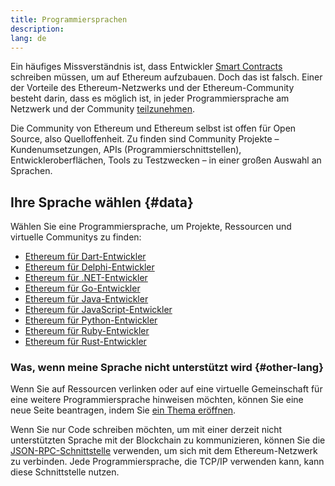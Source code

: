 ```yaml
---
title: Programmiersprachen
description:
lang: de
---
```


Ein häufiges Missverständnis ist, dass Entwickler [Smart Contracts](/developers/docs/smart-contracts/) schreiben müssen, um auf Ethereum aufzubauen. Doch das ist falsch. Einer der Vorteile des Ethereum-Netzwerks und der Ethereum-Community besteht darin, dass es möglich ist, in jeder Programmiersprache am Netzwerk und der Community [teilzunehmen](/community/).

Die Community von Ethereum und Ethereum selbst ist offen für Open Source, also Quelloffenheit. Zu finden sind Community Projekte – Kundenumsetzungen, APIs (Programmierschnittstellen), Entwickleroberflächen, Tools zu Testzwecken – in einer großen Auswahl an Sprachen.

## Ihre Sprache wählen \{#data}

Wählen Sie eine Programmiersprache, um Projekte, Ressourcen und virtuelle Communitys zu finden:

- [Ethereum für Dart-Entwickler](/developers/docs/programming-languages/dart/)
- [Ethereum für Delphi-Entwickler](/developers/docs/programming-languages/delphi/)
- [Ethereum für .NET-Entwickler](/developers/docs/programming-languages/dot-net/)
- [Ethereum für Go-Entwickler](/developers/docs/programming-languages/golang/)
- [Ethereum für Java-Entwickler](/developers/docs/programming-languages/java/)
- [Ethereum für JavaScript-Entwickler](/developers/docs/programming-languages/javascript/)
- [Ethereum für Python-Entwickler](/developers/docs/programming-languages/python/)
- [Ethereum für Ruby-Entwickler](/developers/docs/programming-languages/ruby/)
- [Ethereum für Rust-Entwickler](/developers/docs/programming-languages/rust/)

### Was, wenn meine Sprache nicht unterstützt wird \{#other-lang}

Wenn Sie auf Ressourcen verlinken oder auf eine virtuelle Gemeinschaft für eine weitere Programmiersprache hinweisen möchten, können Sie eine neue Seite beantragen, indem Sie [ein Thema eröffnen](https://github.com/ethereum/ethereum-org-website/issues/new/choose).

Wenn Sie nur Code schreiben möchten, um mit einer derzeit nicht unterstützten Sprache mit der Blockchain zu kommunizieren, können Sie die [JSON-RPC-Schnittstelle](/developers/docs/apis/json-rpc/) verwenden, um sich mit dem Ethereum-Netzwerk zu verbinden. Jede Programmiersprache, die TCP/IP verwenden kann, kann diese Schnittstelle nutzen.
